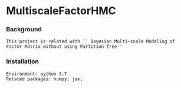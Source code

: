 # MultiscaleFactorHMC
### Background
    This project is related with `` Bayesian Multi-scale Modeling of Factor Matrix without using Partition Tree''
### Installation
    Environment: python 3.7
    Related packages: numpy; jax;
